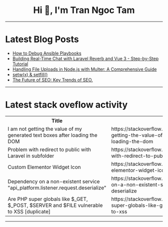<h1 align="center">Hi 👋, I'm Tran Ngoc Tam</h1>

---

# Latest Blog Posts 
<!-- BLOG-POST-LIST:START -->
- [How to Debug Ansible Playbooks](https://dev.to/cicube/how-to-debug-ansible-playbooks-29l5)
- [Building Real-Time Chat with Laravel Reverb and Vue 3 - Step-by-Step Tutorial](https://dev.to/hkp22/building-real-time-chat-with-laravel-reverb-and-vue-3-step-by-step-tutorial-21p)
- [Handling File Uploads in Node.js with Multer: A Comprehensive Guide](https://dev.to/abhishekjaiswal_4896/handling-file-uploads-in-nodejs-with-multer-a-comprehensive-guide-1f7e)
- [setw&lpar;x&rpar; &amp; setfill&lpar;&rpar;](https://dev.to/yasmina14/setwx-i-setfill-dgj)
- [The Future of SEO: Key Trends of SEO.](https://dev.to/devmercy/the-future-of-seo-key-trends-of-seo-3cjm)
<!-- BLOG-POST-LIST:END -->

---

# Latest stack oveflow activity
<table>
  <tr><th>Title</th><th>Link</th></tr>
  <!-- STACKOVERFLOW:START --><tr><td>I am not getting the value of my generated text boxes after loading the DOM</td><td>https://stackoverflow.com/questions/79165362/i-am-not-getting-the-value-of-my-generated-text-boxes-after-loading-the-dom</td></tr><tr><td>Problem with redirect to public with Laravel in subfolder</td><td>https://stackoverflow.com/questions/79165318/problem-with-redirect-to-public-with-laravel-in-subfolder</td></tr><tr><td>Custom Elementor Widget Icon</td><td>https://stackoverflow.com/questions/79165295/custom-elementor-widget-icon</td></tr><tr><td>Dependency on a non-existent service &quot;api_platform.listener.request.deserialize&quot;</td><td>https://stackoverflow.com/questions/79165272/dependency-on-a-non-existent-service-api-platform-listener-request-deserialize</td></tr><tr><td>Are PHP super globals like $_GET, $_POST, $SERVER and $FILE vulnerable to XSS [duplicate]</td><td>https://stackoverflow.com/questions/79165054/are-php-super-globals-like-get-post-server-and-file-vulnerable-to-xss</td></tr><!-- STACKOVERFLOW:END -->
</table>

---


